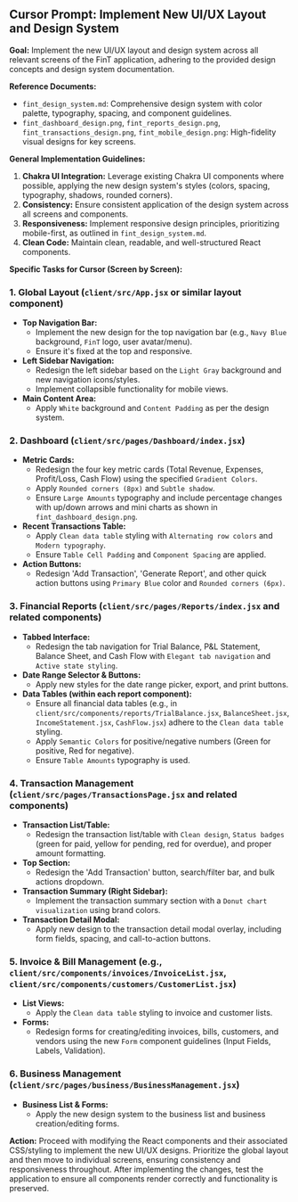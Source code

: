 ## Cursor Prompt: Implement New UI/UX Layout and Design System

**Goal:** Implement the new UI/UX layout and design system across all relevant screens of the FinT application, adhering to the provided design concepts and design system documentation.

**Reference Documents:**
- `fint_design_system.md`: Comprehensive design system with color palette, typography, spacing, and component guidelines.
- `fint_dashboard_design.png`, `fint_reports_design.png`, `fint_transactions_design.png`, `fint_mobile_design.png`: High-fidelity visual designs for key screens.

**General Implementation Guidelines:**
1.  **Chakra UI Integration:** Leverage existing Chakra UI components where possible, applying the new design system's styles (colors, spacing, typography, shadows, rounded corners).
2.  **Consistency:** Ensure consistent application of the design system across all screens and components.
3.  **Responsiveness:** Implement responsive design principles, prioritizing mobile-first, as outlined in `fint_design_system.md`.
4.  **Clean Code:** Maintain clean, readable, and well-structured React components.

**Specific Tasks for Cursor (Screen by Screen):**

### 1. Global Layout (`client/src/App.jsx` or similar layout component)
-   **Top Navigation Bar:**
    -   Implement the new design for the top navigation bar (e.g., `Navy Blue` background, `FinT` logo, user avatar/menu).
    -   Ensure it's fixed at the top and responsive.
-   **Left Sidebar Navigation:**
    -   Redesign the left sidebar based on the `Light Gray` background and new navigation icons/styles.
    -   Implement collapsible functionality for mobile views.
-   **Main Content Area:**
    -   Apply `White` background and `Content Padding` as per the design system.

### 2. Dashboard (`client/src/pages/Dashboard/index.jsx`)
-   **Metric Cards:**
    -   Redesign the four key metric cards (Total Revenue, Expenses, Profit/Loss, Cash Flow) using the specified `Gradient Colors`.
    -   Apply `Rounded corners (8px)` and `Subtle shadow`.
    -   Ensure `Large Amounts` typography and include percentage changes with up/down arrows and mini charts as shown in `fint_dashboard_design.png`.
-   **Recent Transactions Table:**
    -   Apply `Clean data table` styling with `Alternating row colors` and `Modern typography`.
    -   Ensure `Table Cell Padding` and `Component Spacing` are applied.
-   **Action Buttons:**
    -   Redesign 'Add Transaction', 'Generate Report', and other quick action buttons using `Primary Blue` color and `Rounded corners (6px)`.

### 3. Financial Reports (`client/src/pages/Reports/index.jsx` and related components)
-   **Tabbed Interface:**
    -   Redesign the tab navigation for Trial Balance, P&L Statement, Balance Sheet, and Cash Flow with `Elegant tab navigation` and `Active state styling`.
-   **Date Range Selector & Buttons:**
    -   Apply new styles for the date range picker, export, and print buttons.
-   **Data Tables (within each report component):**
    -   Ensure all financial data tables (e.g., in `client/src/components/reports/TrialBalance.jsx`, `BalanceSheet.jsx`, `IncomeStatement.jsx`, `CashFlow.jsx`) adhere to the `Clean data table` styling.
    -   Apply `Semantic Colors` for positive/negative numbers (Green for positive, Red for negative).
    -   Ensure `Table Amounts` typography is used.

### 4. Transaction Management (`client/src/pages/TransactionsPage.jsx` and related components)
-   **Transaction List/Table:**
    -   Redesign the transaction list/table with `Clean design`, `Status badges` (green for paid, yellow for pending, red for overdue), and proper amount formatting.
-   **Top Section:**
    -   Redesign the 'Add Transaction' button, search/filter bar, and bulk actions dropdown.
-   **Transaction Summary (Right Sidebar):**
    -   Implement the transaction summary section with a `Donut chart visualization` using brand colors.
-   **Transaction Detail Modal:**
    -   Apply new design to the transaction detail modal overlay, including form fields, spacing, and call-to-action buttons.

### 5. Invoice & Bill Management (e.g., `client/src/components/invoices/InvoiceList.jsx`, `client/src/components/customers/CustomerList.jsx`)
-   **List Views:**
    -   Apply the `Clean data table` styling to invoice and customer lists.
-   **Forms:**
    -   Redesign forms for creating/editing invoices, bills, customers, and vendors using the new `Form` component guidelines (Input Fields, Labels, Validation).

### 6. Business Management (`client/src/pages/business/BusinessManagement.jsx`)
-   **Business List & Forms:**
    -   Apply the new design system to the business list and business creation/editing forms.

**Action:** Proceed with modifying the React components and their associated CSS/styling to implement the new UI/UX designs. Prioritize the global layout and then move to individual screens, ensuring consistency and responsiveness throughout. After implementing the changes, test the application to ensure all components render correctly and functionality is preserved.
